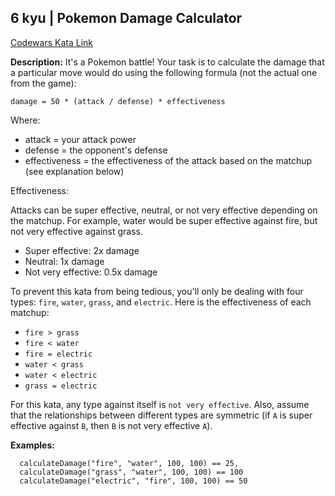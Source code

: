 ## 6 kyu | Pokemon Damage Calculator
[Codewars Kata Link](https://www.codewars.com/kata/536e9a7973130a06eb000e9f/train/javascript)

**Description:**
It's a Pokemon battle! Your task is to calculate the damage that a particular move would do using the following formula (not the actual one from the game):

```
damage = 50 * (attack / defense) * effectiveness
```

Where:
-   attack = your attack power
-   defense = the opponent's defense
-   effectiveness = the effectiveness of the attack based on the matchup (see explanation below)

Effectiveness:

Attacks can be super effective, neutral, or not very effective depending on the matchup. For example, water would be super effective against fire, but not very effective against grass.

-   Super effective: 2x damage
-   Neutral: 1x damage
-   Not very effective: 0.5x damage

To prevent this kata from being tedious, you'll only be dealing with four types:  `fire`,  `water`,  `grass`, and  `electric`. Here is the effectiveness of each matchup:

-   `fire > grass`
-   `fire < water`
-   `fire = electric`
-   `water < grass`
-   `water < electric`
-   `grass = electric`

For this kata, any type against itself is `not very effective`. 
Also, assume that the relationships between different types are symmetric (if  `A`  is super effective against  `B`, then  `B`  is not very effective  `A`).

**Examples:**
```
  calculateDamage("fire", "water", 100, 100) == 25,
  calculateDamage("grass", "water", 100, 100) == 100
  calculateDamage("electric", "fire", 100, 100) == 50
```